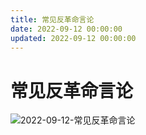 ```yaml
---
title: 常见反革命言论
date: 2022-09-12 00:00:00
updated: 2022-09-12 00:00:00
---
```


# 常见反革命言论

![2022-09-12-常见反革命言论](assets/2022-09-12-常见反革命言论.jpeg)

